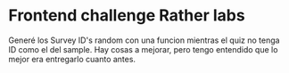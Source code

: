 # Frontend challenge Rather labs

Generé los Survey ID's random con una funcion mientras el quiz no tenga ID como el del sample.
Hay cosas a mejorar, pero tengo entendido que lo mejor era entregarlo cuanto antes.